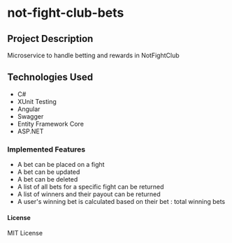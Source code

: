 # not-fight-club-bets
## Project Description
Microservice to handle betting and rewards in NotFightClub
## Technologies Used
- C#
- XUnit Testing
- Angular
- Swagger
- Entity Framework Core
- ASP.NET
### Implemented Features
- A bet can be placed on a fight
- A bet can be updated
- A bet can be deleted
- A list of all bets for a specific fight can be returned
- A list of winners and their payout can be returned
- A user's winning bet is calculated based on their bet : total winning bets
#### License
MIT License
